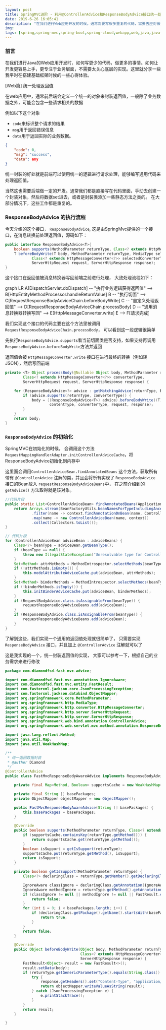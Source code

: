 ```yaml
---
layout: post
title: SpringMVC进阶 - 利用@ControllerAdvice和ResponseBodyAdvice接口统一处理返回值
date: 2019-6-26 16:05:41
description: "在我们进行Web应用开发的时候，通常需要写很多重复的代码，需要去应对很多重复的逻辑。例如返回值封装，用户状态获取，异常处理，日志打印，错误记录等。本文旨在如何让你的系统变得更加简单好用，让开发人员写更少的代码做更多的事情，更加专注于业务层面，不需要去考虑太多系统层面的东西。"
img:
tags: [spring,spring-mvc,spring-boot,spring-cloud,webapp,web,java,java-web]
---
```

<script src="https://cdn.bootcss.com/mermaid/8.0.0/mermaid.min.js"></script>

### 前言

在我们进行Java的Web应用开发时，如何写更少的代码，做更多的事情。如何让开发更容易上手，更专注于业务层面，不需要太关心底层的实现。这里就分享一些我平时在搭建基础框架时候的一些心得体验。

[Web篇] 统一处理返回值

在web应用中，通常前后端会定义一个统一的对象来封装返回值，一般除了业务数据之外，可能会包含一些请求相关的数据

例如以下这个对象
- `code`来标识整个请求的结果  
- `msg`用于返回错误信息
- `data`用于返回实际的业务数据。
```json
{
	"code": 0,
	"msg": "success",
	"data": any
}
```
统一封装的好处就是前端可以使用统一的逻辑进行请求处理，能够编写通用代码来处理返回值。

当然这也需要后端做一定的开发。通常我们都是直接写在代码里面，手动去创建一个封装对象，然后将数据set进去，或者是封装类添加一些静态方法之类的。 在大部分情况下，这些工作都是重复的。


### ResponseBodyAdvice 的执行流程
今天介绍的这个接口， `ResponseBodyAdvice`, 这是由SpringMvc提供的一个接口，在消息转换前处理返回值，源码如下：
```java
public interface ResponseBodyAdvice<T>{
	boolean supports(MethodParameter returnType, Class<? extends HttpMessageConverter<?>> converterType);
	T beforeBodyWrite(T body, MethodParameter returnType, MediaType selectedContentType,
			Class<? extends HttpMessageConverter<?>> selectedConverterType,
			ServerHttpRequest request, ServerHttpResponse response);
}
```
这个接口在返回值被消息转换器写回前端之前进行处理， 大致处理流程如下： 

<div class="mermaid">
  graph LR
      A[DispatchServlet.doDispatch] -- "执行业务逻辑获得返回值" --> B[HttpEntityMethodProcessor.handleReturnValue]
	  B -- "执行切面" --> C[RequestResponseBodyAdviceChain.beforeBodyWrite]
	  C -- "自定义处理返回值" --> D[RequestResponseBodyAdviceChain.processBody]
	  D -- "通用消息转换器转换写回" --> E[HttpMessageConverter.write]
	  E --> F[请求完成]
</div>

我们实现这个接口的代码主要在这个方法里被调用 `RequestResponseBodyAdviceChain.processBody`， 可以看到这一段逻辑很简单

先执行`ResponseBodyAdvice.supports`看当前切面类是否支持，如果支持再调用`ResponseBodyAdvice.beforeBodyWrite`方法并返回

返回值会被 `HttpMessageConverter.write` 接口在进行最终的转换（例如转JSON），然后写回前端

```java
private <T> Object processBody(@Nullable Object body, MethodParameter returnType, MediaType contentType,
		Class<? extends HttpMessageConverter<?>> converterType,
		ServerHttpRequest request, ServerHttpResponse response) {

	for (ResponseBodyAdvice<?> advice : getMatchingAdvice(returnType, ResponseBodyAdvice.class)) {
		if (advice.supports(returnType, converterType)) {
			body = ((ResponseBodyAdvice<T>) advice).beforeBodyWrite((T) body, returnType,
					contentType, converterType, request, response);
		}
	}
	return body;
}
```

### `ResponseBodyAdvice` 的初始化
SpringMVC在初始化的时候， 会调用这个方法`RequestMappingHandlerAdapter.initControllerAdviceCache`，将ResponseBodyAdvice初始化到内存中

这里面会调用`ControllerAdviceBean.findAnnotatedBeans` 这个方法，获取所有带有 `@ControllerAdvice` 注解的类，并且会将所有实现了 `ResponseBodyAdvice` 接口的Bean放入 `requestResponseBodyAdviceBeans`中， 在之前介绍到的 `getAdvice()` 方法取得就是该对象。
```java
//代码片段
public static List<ControllerAdviceBean> findAnnotatedBeans(ApplicationContext context) {
	return Arrays.stream(BeanFactoryUtils.beanNamesForTypeIncludingAncestors(context, Object.class))
			.filter(name -> context.findAnnotationOnBean(name, ControllerAdvice.class) != null)
			.map(name -> new ControllerAdviceBean(name, context))
			.collect(Collectors.toList());
}

// 代码片段
for (ControllerAdviceBean adviceBean : adviceBeans) {
	Class<?> beanType = adviceBean.getBeanType();
	if (beanType == null) {
		throw new IllegalStateException("Unresolvable type for ControllerAdviceBean: " + adviceBean);
	}
	Set<Method> attrMethods = MethodIntrospector.selectMethods(beanType, MODEL_ATTRIBUTE_METHODS);
	if (!attrMethods.isEmpty()) {
		this.modelAttributeAdviceCache.put(adviceBean, attrMethods);
	}
	Set<Method> binderMethods = MethodIntrospector.selectMethods(beanType, INIT_BINDER_METHODS);
	if (!binderMethods.isEmpty()) {
		this.initBinderAdviceCache.put(adviceBean, binderMethods);
	}
	if (RequestBodyAdvice.class.isAssignableFrom(beanType)) {
		requestResponseBodyAdviceBeans.add(adviceBean);
	}
	if (ResponseBodyAdvice.class.isAssignableFrom(beanType)) {
		requestResponseBodyAdviceBeans.add(adviceBean);
	}
}
```

了解到这些，我们实现一个通用的返回值处理就很简单了， 只需要实现 `ResponseBodyAdvice` 接口，并且加上 `@ControllerAdvice` 注解就可以了

这是我实现的一个，统一封装返回值的实现， 大家可以参考一下，根据自己的业务需求来进行修改

```java
package com.diamondfsd.fast.mvc.advice;

import com.diamondfsd.fast.mvc.annotations.IgnoreAware;
import com.diamondfsd.fast.mvc.entity.FastResult;
import com.fasterxml.jackson.core.JsonProcessingException;
import com.fasterxml.jackson.databind.ObjectMapper;
import org.springframework.core.MethodParameter;
import org.springframework.http.MediaType;
import org.springframework.http.converter.HttpMessageConverter;
import org.springframework.http.server.ServerHttpRequest;
import org.springframework.http.server.ServerHttpResponse;
import org.springframework.web.bind.annotation.ControllerAdvice;
import org.springframework.web.servlet.mvc.method.annotation.ResponseBodyAdvice;

import java.lang.reflect.Method;
import java.util.Map;
import java.util.WeakHashMap;

/**
 * 统一返回数据封装
 * @author Diamond
 */
@ControllerAdvice
public class FastMvcResponseBodyAwareAdvice implements ResponseBodyAdvice<Object> {

    private final Map<Method, Boolean> supportsCache = new WeakHashMap<>();

    private final String [] basePackages;
    private ObjectMapper objectMapper = new ObjectMapper();

    public FastMvcResponseBodyAwareAdvice(String [] basePackages) {
        this.basePackages = basePackages;
    }

    @Override
    public boolean supports(MethodParameter returnType, Class<? extends HttpMessageConverter<?>> converterType) {
        if (supportsCache.containsKey(returnType.getMethod())) {
            return supportsCache.get(returnType.getMethod());
        }
        boolean isSupport = getIsSupport(returnType);
        supportsCache.put(returnType.getMethod(), isSupport);
        return isSupport;
    }

    private boolean getIsSupport(MethodParameter returnType) {
        Class<?> declaringClass = returnType.getMember().getDeclaringClass();

        IgnoreAware classIgnore = declaringClass.getAnnotation(IgnoreAware.class);
        IgnoreAware methodIgnore = returnType.getMethod().getAnnotation(IgnoreAware.class);
        if (classIgnore != null || methodIgnore != null || FastResult.class.equals(returnType.getGenericParameterType())) {
            return false;
        }
        for (int i = 0; i < basePackages.length; i++) {
            if (declaringClass.getPackage().getName().startsWith(basePackages[i])) {
                return true;
            }
        }
        return false;
    }

    @Override
    public Object beforeBodyWrite(Object body, MethodParameter returnType, MediaType selectedContentType,
                                  Class<? extends HttpMessageConverter<?>> selectedConverterType, ServerHttpRequest request,
                                  ServerHttpResponse response) {
        FastResult<Object> result = new FastResult<>();
        result.setData(body);
        if (returnType.getGenericParameterType().equals(String.class)) {
            try {
                response.getHeaders().set("Content-Type", "application/json;charset=utf-8");
                return objectMapper.writeValueAsString(result);
            } catch (JsonProcessingException e) {
                e.printStackTrace();
            }
        }
        return result;
    }

}
```
<script>mermaid.initialize({startOnLoad:true});</script>